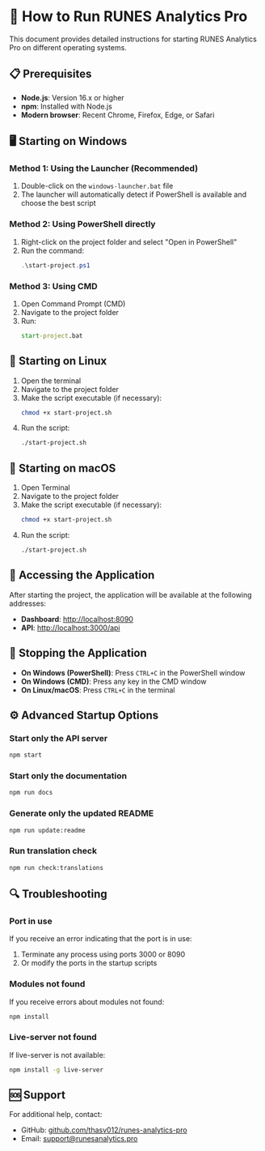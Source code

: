 # 🚀 How to Run RUNES Analytics Pro

This document provides detailed instructions for starting RUNES Analytics Pro on different operating systems.

## 📋 Prerequisites

- **Node.js**: Version 16.x or higher
- **npm**: Installed with Node.js
- **Modern browser**: Recent Chrome, Firefox, Edge, or Safari

## 🖥️ Starting on Windows

### Method 1: Using the Launcher (Recommended)

1. Double-click on the `windows-launcher.bat` file
2. The launcher will automatically detect if PowerShell is available and choose the best script

### Method 2: Using PowerShell directly

1. Right-click on the project folder and select "Open in PowerShell"
2. Run the command:
   ```powershell
   .\start-project.ps1
   ```

### Method 3: Using CMD

1. Open Command Prompt (CMD)
2. Navigate to the project folder
3. Run:
   ```cmd
   start-project.bat
   ```

## 🐧 Starting on Linux

1. Open the terminal
2. Navigate to the project folder
3. Make the script executable (if necessary):
   ```bash
   chmod +x start-project.sh
   ```
4. Run the script:
   ```bash
   ./start-project.sh
   ```

## 🍎 Starting on macOS

1. Open Terminal
2. Navigate to the project folder
3. Make the script executable (if necessary):
   ```bash
   chmod +x start-project.sh
   ```
4. Run the script:
   ```bash
   ./start-project.sh
   ```

## 📡 Accessing the Application

After starting the project, the application will be available at the following addresses:

- **Dashboard**: [http://localhost:8090](http://localhost:8090)
- **API**: [http://localhost:3000/api](http://localhost:3000/api)

## 🛑 Stopping the Application

- **On Windows (PowerShell)**: Press `CTRL+C` in the PowerShell window
- **On Windows (CMD)**: Press any key in the CMD window
- **On Linux/macOS**: Press `CTRL+C` in the terminal

## ⚙️ Advanced Startup Options

### Start only the API server

```bash
npm start
```

### Start only the documentation

```bash
npm run docs
```

### Generate only the updated README

```bash
npm run update:readme
```

### Run translation check

```bash
npm run check:translations
```

## 🔍 Troubleshooting

### Port in use

If you receive an error indicating that the port is in use:

1. Terminate any process using ports 3000 or 8090
2. Or modify the ports in the startup scripts

### Modules not found

If you receive errors about modules not found:

```bash
npm install
```

### Live-server not found

If live-server is not available:

```bash
npm install -g live-server
```

## 🆘 Support

For additional help, contact:

- GitHub: [github.com/thasv012/runes-analytics-pro](https://github.com/thasv012/runes-analytics-pro)
- Email: support@runesanalytics.pro 